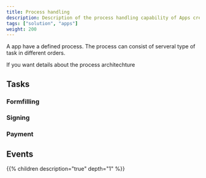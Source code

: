 ```yaml
---
title: Process handling
description: Description of the process handling capability of Apps created in Altinn Studio
tags: ["solution", "apps"]
weight: 200
---
```


A app have a defined process.  The process can consist of serveral type of task in different orders.

If you want details about the process architechture 


## Tasks

### Formfilling

### Signing

### Payment


## Events





{{% children description="true" depth="1" %}}
